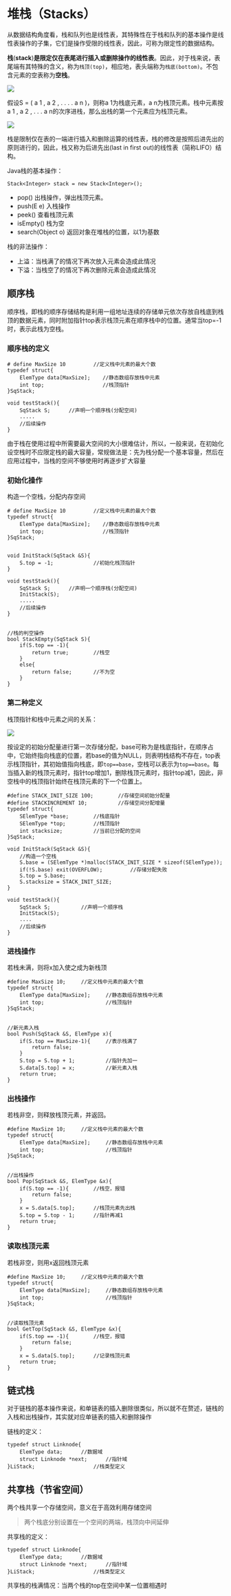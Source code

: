 # 堆栈（Stacks）

从数据结构角度看，栈和队列也是线性表，其特殊性在于栈和队列的基本操作是线性表操作的子集，它们是操作受限的线性表，因此，可称为限定性的数据结构。

**栈**(**stack**)**是限定仅在表尾进行插入或删除操作的线性表**。因此，对于栈来说，表尾端有其特殊的含义，称为`栈顶(top)`，相应地，表头端称为`栈底(bottom)`。不包含元素的空表称为**空栈**。

![](assets/image-20220721084734978.png)

假设S = ( a 1 , a 2 , . . . . a n )，则称a 1为栈底元素，a n为栈顶元素。栈中元素按a 1 , a 2 , . . . a n的次序进栈，那么出栈的第一个元素应为栈顶元素。

![](assets/image-20220712220718522.png)

栈是限制仅在表的一端进行插入和删除运算的线性表，栈的修改是按照后进先出的原则进行的，因此，栈又称为后进先出(last in first out)的线性表（简称LIFO）结构。

Java栈的基本操作：

```
Stack<Integer> stack = new Stack<Integer>();
```

-   pop() 出栈操作，弹出栈顶元素。
-   push(E e) 入栈操作
-   peek() 查看栈顶元素
-   isEmpty() 栈为空
-   search(Object o) 返回对象在堆栈的位置，以1为基数

栈的非法操作：

- 上溢：当栈满了的情况下再次放入元素会造成此情况
- 下溢：当栈空了的情况下再次删除元素会造成此情况

## 顺序栈

顺序栈，即栈的顺序存储结构是利用一组地址连续的存储单元依次存放自栈底到栈顶的数据元素，同时附加指针top表示栈顶元素在顺序栈中的位置。通常当top=-1时，表示此栈为空栈。

### 顺序栈的定义

```
# define MaxSize 10         //定义栈中元素的最大个数
typedef struct{
    ElemType data[MaxSize];    //静态数组存放栈中元素 
    int top;                   //栈顶指针
}SqStack;

void testStack(){
    SqStack S;      //声明一个顺序栈(分配空间)
    .....
    //后续操作
}
```

由于栈在使用过程中所需要最大空间的大小很难估计，所以，一般来说，在初始化设空栈时不应限定栈的最大容量，常规做法是：先为栈分配一个基本容量，然后在应用过程中，当栈的空间不够使用时再逐步扩大容量

### 初始化操作

构造一个空栈，分配内存空间

```
# define MaxSize 10         //定义栈中元素的最大个数
typedef struct{
    ElemType data[MaxSize];    //静态数组存放栈中元素 
    int top;                   //栈顶指针
}SqStack;


void InitStack(SqStack &S){
    S.top = -1;             //初始化栈顶指针
}

void testStack(){
    SqStack S;      //声明一个顺序栈(分配空间)
    InitStack(S);
    .....
    //后续操作
}


//栈的判空操作
bool StackEmpty(SqStack S){
    if(S.top == -1){
        return true;        //栈空
    }
    else{
        return false;       //不为空
    }
}
```

### 第二种定义

栈顶指针和栈中元素之间的关系：

![](assets/image-20220721085406814.png)

按设定的初始分配量进行第一次存储分配，base可称为是栈底指针，在顺序占中，它始终指向栈底的位置，若base的值为NULL，则表明栈结构不存在，top表示栈顶指针，其初始值指向栈底，即`top==base`，空栈可以表示为`top==base`。每当插入新的栈顶元素时，指针top增加1，删除栈顶元素时，指针top减1，因此，非空栈中的栈顶指针始终在栈顶元素的下一个位置上。

```
#define STACK_INIT_SIZE 100;        //存储空间初始分配量
#define STACKINCREMENT 10;          //存储空间分配增量
typedef struct{
    SElemType *base;        //栈底指针
    SElemType *top;         //栈顶指针
    int stacksize;          //当前已分配的空间
}SqStack;

void InitStack(SqStack &S){
    //构造一个空栈
    S.base = (SElemType *)malloc(STACK_INIT_SIZE * sizeof(SElemType));
    if(!S.base) exit(OVERFLOW);         //存储分配失败
    S.top = S.base;
    S.stacksize = STACK_INIT_SIZE;
}

void testStack(){
    SqStack S;          //声明一个顺序栈
    InitStack(S);
    ....
    //后续操作
}
```

### 进栈操作

若栈未满，则将x加入使之成为新栈顶

```
#define MaxSize 10;     //定义栈中元素的最大个数
typedef struct{
    ElemType data[MaxSize];     //静态数组存放栈中元素
    int top;                    //栈顶指针
}SqStack;


//新元素入栈
bool Push(SqStack &S, ElemType x){
    if(S.top == MaxSize-1){     //表示栈满了
        return false;
    }
    S.top = S.top + 1;          //指针先加一
    S.data[S.top] = x;          //新元素入栈
    return true;
}
```

### 出栈操作

若栈非空，则释放栈顶元素，并返回。

```
#define MaxSize 10;     //定义栈中元素的最大个数
typedef struct{
    ElemType data[MaxSize];     //静态数组存放栈中元素
    int top;                    //栈顶指针
}SqStack;


//出栈操作
bool Pop(SqStack &S, ElemType &x){
    if(S.top == -1){        //栈空，报错
        return false;
    }
    x = S.data[S.top];      //栈顶元素先出栈
    S.top = S.top - 1;      //指针再减1
    return true;
}
```

### 读取栈顶元素

若栈非空，则用x返回栈顶元素

```
#define MaxSize 10;     //定义栈中元素的最大个数
typedef struct{
    ElemType data[MaxSize];     //静态数组存放栈中元素
    int top;                    //栈顶指针
}SqStack;


//读取栈顶元素
bool GetTop(SqStack &S, ElemType &x){
    if(S.top == -1){        //栈空，报错
        return false;
    }
    x = S.data[S.top];      //记录栈顶元素
    return true;
}
```

## 链式栈

对于链栈的基本操作来说，和单链表的插入删除很类似，所以就不在赘述，链栈的入栈和出栈操作，其实就对应单链表的插入和删除操作

链栈的定义：

```
typedef struct Linknode{
    ElemType data;      //数据域
    struct Linknode *next;      //指针域
}LiStack;                   //栈类型定义

```

## 共享栈（节省空间）

两个栈共享一个存储空间，意义在于高效利用存储空间

> 两个栈底分别设置在一个空间的两端，栈顶向中间延伸

共享栈的定义：

```
typedef struct Linknode{
    ElemType data;      //数据域
    struct Linknode *next;      //指针域
}LiStack;                   //栈类型定义
```

共享栈的栈满情况：当两个栈的top在空间中某一位置相遇时
